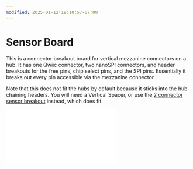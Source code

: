 ```yaml
---
modified: 2025-01-12T19:10:57-07:00
---
```



# Sensor Board

This is a connector breakout board for vertical mezzanine connectors on a hub. It has one Qwiic connector, two nanoSPI connectors, and header breakouts for the free pins, chip select pins, and the SPI pins. Essentially it breaks out every pin accessible via the mezzanine connector.

Note that this does not fit the hubs by default because it sticks into the hub chaining headers. You will need a Vertical Spacer, or use the [2 connector sensor breakout](../2%20connector%20Sensor%20Board/README.md) instead, which does fit.

![Schematic PDF](Sensor%20Board.pdf)
